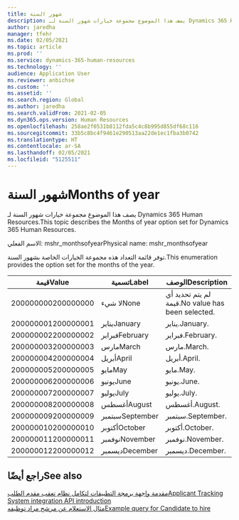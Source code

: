 ```yaml
---
title: شهور السنة
description: يصف هذا الموضوع مجموعة خيارات شهور السنة لـ Dynamics 365 Human Resources.
author: jaredha
manager: tfehr
ms.date: 02/05/2021
ms.topic: article
ms.prod: ''
ms.service: dynamics-365-human-resources
ms.technology: ''
audience: Application User
ms.reviewer: anbichse
ms.custom: ''
ms.assetid: ''
ms.search.region: Global
ms.author: jaredha
ms.search.validFrom: 2021-02-05
ms.dyn365.ops.version: Human Resources
ms.openlocfilehash: 258ae2f0531b8112fda5c4c8b995d855df68c116
ms.sourcegitcommit: 33b5c8bc4f9461e290513aa22de1ec1fba3b0742
ms.translationtype: HT
ms.contentlocale: ar-SA
ms.lasthandoff: 02/05/2021
ms.locfileid: "5125511"
---
```

# <a name="months-of-year"></a><span data-ttu-id="8d777-103">شهور السنة</span><span class="sxs-lookup"><span data-stu-id="8d777-103">Months of year</span></span>

<span data-ttu-id="8d777-104">يصف هذا الموضوع مجموعة خيارات شهور السنة لـ Dynamics 365 Human Resources.</span><span class="sxs-lookup"><span data-stu-id="8d777-104">This topic describes the Months of year option set for Dynamics 365 Human Resources.</span></span>

<span data-ttu-id="8d777-105">الاسم الفعلي: mshr_monthsofyear</span><span class="sxs-lookup"><span data-stu-id="8d777-105">Physical name: mshr_monthsofyear</span></span>

<span data-ttu-id="8d777-106">توفر قائمة التعداد هذه مجموعة الخيارات الخاصة بشهور السنة.</span><span class="sxs-lookup"><span data-stu-id="8d777-106">This enumeration provides the option set for the months of the year.</span></span>

| <span data-ttu-id="8d777-107">قيمة</span><span class="sxs-lookup"><span data-stu-id="8d777-107">Value</span></span> | <span data-ttu-id="8d777-108">تسمية</span><span class="sxs-lookup"><span data-stu-id="8d777-108">Label</span></span> | <span data-ttu-id="8d777-109">الوصف</span><span class="sxs-lookup"><span data-stu-id="8d777-109">Description</span></span> |
| --- | --- | --- |
| <span data-ttu-id="8d777-110">200000000</span><span class="sxs-lookup"><span data-stu-id="8d777-110">200000000</span></span> | <span data-ttu-id="8d777-111">لا شيء</span><span class="sxs-lookup"><span data-stu-id="8d777-111">None</span></span> | <span data-ttu-id="8d777-112">لم يتم تحديد أي قيمة.</span><span class="sxs-lookup"><span data-stu-id="8d777-112">No value has been selected.</span></span> |
| <span data-ttu-id="8d777-113">200000001</span><span class="sxs-lookup"><span data-stu-id="8d777-113">200000001</span></span> | <span data-ttu-id="8d777-114">يناير</span><span class="sxs-lookup"><span data-stu-id="8d777-114">January</span></span> | <span data-ttu-id="8d777-115">يناير.</span><span class="sxs-lookup"><span data-stu-id="8d777-115">January.</span></span> |
| <span data-ttu-id="8d777-116">200000002</span><span class="sxs-lookup"><span data-stu-id="8d777-116">200000002</span></span> | <span data-ttu-id="8d777-117">فبراير</span><span class="sxs-lookup"><span data-stu-id="8d777-117">February</span></span> | <span data-ttu-id="8d777-118">فبراير.</span><span class="sxs-lookup"><span data-stu-id="8d777-118">February.</span></span> |
| <span data-ttu-id="8d777-119">200000003</span><span class="sxs-lookup"><span data-stu-id="8d777-119">200000003</span></span> | <span data-ttu-id="8d777-120">مارس</span><span class="sxs-lookup"><span data-stu-id="8d777-120">March</span></span> | <span data-ttu-id="8d777-121">مارس.</span><span class="sxs-lookup"><span data-stu-id="8d777-121">March.</span></span> |
| <span data-ttu-id="8d777-122">200000004</span><span class="sxs-lookup"><span data-stu-id="8d777-122">200000004</span></span> | <span data-ttu-id="8d777-123">أبريل</span><span class="sxs-lookup"><span data-stu-id="8d777-123">April</span></span> | <span data-ttu-id="8d777-124">أبريل.</span><span class="sxs-lookup"><span data-stu-id="8d777-124">April.</span></span> |
| <span data-ttu-id="8d777-125">200000005</span><span class="sxs-lookup"><span data-stu-id="8d777-125">200000005</span></span> | <span data-ttu-id="8d777-126">مايو</span><span class="sxs-lookup"><span data-stu-id="8d777-126">May</span></span> | <span data-ttu-id="8d777-127">مايو.</span><span class="sxs-lookup"><span data-stu-id="8d777-127">May.</span></span> |
| <span data-ttu-id="8d777-128">200000006</span><span class="sxs-lookup"><span data-stu-id="8d777-128">200000006</span></span> | <span data-ttu-id="8d777-129">يونيو</span><span class="sxs-lookup"><span data-stu-id="8d777-129">June</span></span> | <span data-ttu-id="8d777-130">يونيو.</span><span class="sxs-lookup"><span data-stu-id="8d777-130">June.</span></span> |
| <span data-ttu-id="8d777-131">200000007</span><span class="sxs-lookup"><span data-stu-id="8d777-131">200000007</span></span> | <span data-ttu-id="8d777-132">يوليو</span><span class="sxs-lookup"><span data-stu-id="8d777-132">July</span></span> | <span data-ttu-id="8d777-133">يوليو.</span><span class="sxs-lookup"><span data-stu-id="8d777-133">July.</span></span> |
| <span data-ttu-id="8d777-134">200000008</span><span class="sxs-lookup"><span data-stu-id="8d777-134">200000008</span></span> | <span data-ttu-id="8d777-135">أغسطس</span><span class="sxs-lookup"><span data-stu-id="8d777-135">August</span></span> | <span data-ttu-id="8d777-136">أغسطس.</span><span class="sxs-lookup"><span data-stu-id="8d777-136">August.</span></span> |
| <span data-ttu-id="8d777-137">200000009</span><span class="sxs-lookup"><span data-stu-id="8d777-137">200000009</span></span> | <span data-ttu-id="8d777-138">سبتمبر</span><span class="sxs-lookup"><span data-stu-id="8d777-138">September</span></span> | <span data-ttu-id="8d777-139">سبتمبر.</span><span class="sxs-lookup"><span data-stu-id="8d777-139">September.</span></span> |
| <span data-ttu-id="8d777-140">200000010</span><span class="sxs-lookup"><span data-stu-id="8d777-140">200000010</span></span> | <span data-ttu-id="8d777-141">أكتوبر</span><span class="sxs-lookup"><span data-stu-id="8d777-141">October</span></span> | <span data-ttu-id="8d777-142">أكتوبر.</span><span class="sxs-lookup"><span data-stu-id="8d777-142">October.</span></span> |
| <span data-ttu-id="8d777-143">200000011</span><span class="sxs-lookup"><span data-stu-id="8d777-143">200000011</span></span> | <span data-ttu-id="8d777-144">نوفمبر</span><span class="sxs-lookup"><span data-stu-id="8d777-144">November</span></span> | <span data-ttu-id="8d777-145">نوفمبر.</span><span class="sxs-lookup"><span data-stu-id="8d777-145">November.</span></span> |
| <span data-ttu-id="8d777-146">200000012</span><span class="sxs-lookup"><span data-stu-id="8d777-146">200000012</span></span> | <span data-ttu-id="8d777-147">ديسمبر</span><span class="sxs-lookup"><span data-stu-id="8d777-147">December</span></span> | <span data-ttu-id="8d777-148">ديسمبر.</span><span class="sxs-lookup"><span data-stu-id="8d777-148">December.</span></span> |

## <a name="see-also"></a><span data-ttu-id="8d777-149">راجع أيضًا</span><span class="sxs-lookup"><span data-stu-id="8d777-149">See also</span></span>

[<span data-ttu-id="8d777-150">مقدمة واجهة برمجة التطبيقات لتكامل نظام تعقب مقدم الطلب</span><span class="sxs-lookup"><span data-stu-id="8d777-150">Applicant Tracking System integration API introduction</span></span>](hr-admin-integration-ats-api-introduction.md)<br>
[<span data-ttu-id="8d777-151">مثال الاستعلام عن مرشح مراد توظيفه</span><span class="sxs-lookup"><span data-stu-id="8d777-151">Example query for Candidate to hire</span></span>](hr-admin-integration-ats-api-candidate-to-hire-example-query.md)
